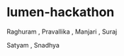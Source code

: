 # lumen-hackathon

<Frontend > Raghuram , Pravallika , Manjari , Suraj 

<Backend> Satyam , Snadhya 
